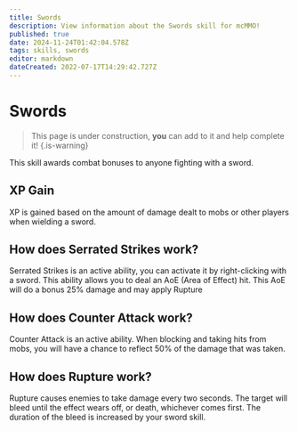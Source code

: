 ```yaml
---
title: Swords
description: View information about the Swords skill for mcMMO!
published: true
date: 2024-11-24T01:42:04.578Z
tags: skills, swords
editor: markdown
dateCreated: 2022-07-17T14:29:42.727Z
---
```


# Swords
> This page is under construction, **you** can add to it and help complete it!
{.is-warning}

This skill awards combat bonuses to anyone fighting with a sword.

## XP Gain

XP is gained based on the amount of damage dealt to mobs or  other players when wielding a sword.

## How does Serrated Strikes work?

Serrated Strikes is an active ability, you can activate it by right-clicking with a sword. This ability allows you to deal  an AoE (Area of Effect) hit. This AoE will do a bonus 25% damage and may apply Rupture

## How does Counter Attack work?

Counter Attack is an active ability. When blocking and taking hits from mobs, you will have a chance to reflect 50% of  the damage that was taken.

## How does Rupture work?

Rupture causes enemies to take damage every two seconds. The  target will bleed until the effect wears off, or death,  whichever comes first. The duration of the bleed is increased by your sword skill.
